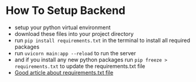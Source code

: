 # How To Setup Backend

- setup your python virtual environment
- download these files into your project directory
- run `pip install requirements.txt` in the terminal to install all required packages
- run `uvicorn main:app --reload` to run the server
- and if you install any new python packages run `pip freeze > requirements.txt` to update the requirements.txt file
- [Good article about requirements.txt file](https://learnpython.com/blog/python-requirements-file)
